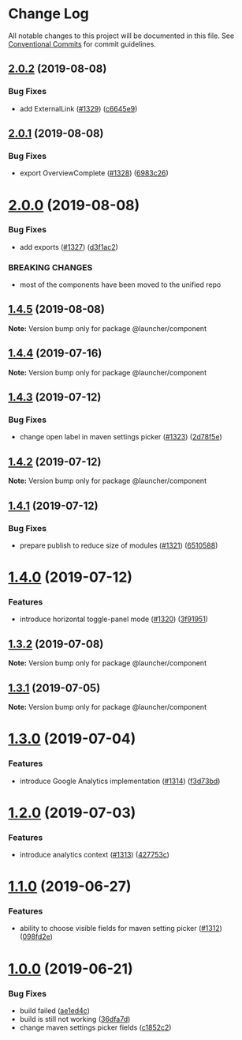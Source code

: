 # Change Log

All notable changes to this project will be documented in this file.
See [Conventional Commits](https://conventionalcommits.org) for commit guidelines.

## [2.0.2](https://github.com/fabric8-launcher/launcher-ui-components/compare/v2.0.1...v2.0.2) (2019-08-08)


### Bug Fixes

* add ExternalLink ([#1329](https://github.com/fabric8-launcher/launcher-ui-components/issues/1329)) ([c6645e9](https://github.com/fabric8-launcher/launcher-ui-components/commit/c6645e9))





## [2.0.1](https://github.com/fabric8-launcher/launcher-ui-components/compare/v2.0.0...v2.0.1) (2019-08-08)


### Bug Fixes

* export OverviewComplete ([#1328](https://github.com/fabric8-launcher/launcher-ui-components/issues/1328)) ([6983c26](https://github.com/fabric8-launcher/launcher-ui-components/commit/6983c26))





# [2.0.0](https://github.com/fabric8-launcher/launcher-ui-components/compare/v1.4.5...v2.0.0) (2019-08-08)


### Bug Fixes

* add exports ([#1327](https://github.com/fabric8-launcher/launcher-ui-components/issues/1327)) ([d3f1ac2](https://github.com/fabric8-launcher/launcher-ui-components/commit/d3f1ac2))


### BREAKING CHANGES

* most of the components have been moved to the unified repo





## [1.4.5](https://github.com/fabric8-launcher/launcher-ui-components/compare/v1.4.4...v1.4.5) (2019-08-08)

**Note:** Version bump only for package @launcher/component





## [1.4.4](https://github.com/fabric8-launcher/launcher-ui-components/compare/v1.4.3...v1.4.4) (2019-07-16)

**Note:** Version bump only for package @launcher/component





## [1.4.3](https://github.com/fabric8-launcher/launcher-ui-components/compare/v1.4.2...v1.4.3) (2019-07-12)


### Bug Fixes

* change open label in maven settings picker ([#1323](https://github.com/fabric8-launcher/launcher-ui-components/issues/1323)) ([2d78f5e](https://github.com/fabric8-launcher/launcher-ui-components/commit/2d78f5e))





## [1.4.2](https://github.com/fabric8-launcher/launcher-ui-components/compare/v1.4.1...v1.4.2) (2019-07-12)

**Note:** Version bump only for package @launcher/component





## [1.4.1](https://github.com/fabric8-launcher/launcher-ui-components/compare/v1.4.0...v1.4.1) (2019-07-12)


### Bug Fixes

* prepare publish to reduce size of modules ([#1321](https://github.com/fabric8-launcher/launcher-ui-components/issues/1321)) ([6510588](https://github.com/fabric8-launcher/launcher-ui-components/commit/6510588))





# [1.4.0](https://github.com/fabric8-launcher/launcher-ui-components/compare/v1.3.2...v1.4.0) (2019-07-12)


### Features

* introduce horizontal toggle-panel mode ([#1320](https://github.com/fabric8-launcher/launcher-ui-components/issues/1320)) ([3f91951](https://github.com/fabric8-launcher/launcher-ui-components/commit/3f91951))





## [1.3.2](https://github.com/fabric8-launcher/launcher-frontend/compare/v1.3.1...v1.3.2) (2019-07-08)

**Note:** Version bump only for package @launcher/component





## [1.3.1](https://github.com/fabric8-launcher/launcher-frontend/compare/v1.3.0...v1.3.1) (2019-07-05)

**Note:** Version bump only for package @launcher/component





# [1.3.0](https://github.com/fabric8-launcher/launcher-frontend/compare/v1.2.0...v1.3.0) (2019-07-04)


### Features

* introduce Google Analytics implementation ([#1314](https://github.com/fabric8-launcher/launcher-frontend/issues/1314)) ([f3d73bd](https://github.com/fabric8-launcher/launcher-frontend/commit/f3d73bd))





# [1.2.0](https://github.com/fabric8-launcher/launcher-frontend/compare/v1.1.0...v1.2.0) (2019-07-03)


### Features

* introduce analytics context ([#1313](https://github.com/fabric8-launcher/launcher-frontend/issues/1313)) ([427753c](https://github.com/fabric8-launcher/launcher-frontend/commit/427753c))





# [1.1.0](https://github.com/fabric8-launcher/launcher-frontend/compare/v1.0.0...v1.1.0) (2019-06-27)


### Features

* ability to choose visible fields for maven setting picker ([#1312](https://github.com/fabric8-launcher/launcher-frontend/issues/1312)) ([098fd2e](https://github.com/fabric8-launcher/launcher-frontend/commit/098fd2e))





# [1.0.0](https://github.com/fabric8-launcher/launcher-frontend/compare/v1.0.0-alpha.2...v1.0.0) (2019-06-21)


### Bug Fixes

* build failed ([ae1ed4c](https://github.com/fabric8-launcher/launcher-frontend/commit/ae1ed4c))
* build is still not working ([36dfa7d](https://github.com/fabric8-launcher/launcher-frontend/commit/36dfa7d))
* change maven settings picker fields ([c1852c2](https://github.com/fabric8-launcher/launcher-frontend/commit/c1852c2))
